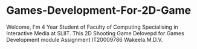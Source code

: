 # Games-Development-For-2D-Game
  Welcome,  I'm 4 Year Student of Faculty of Computing Specialising in Interactive Media at SLIIT.  This 2D Shooting Game Delovepd for Games Development module Assignment  IT20009786 Wakeela.M.D.V.
